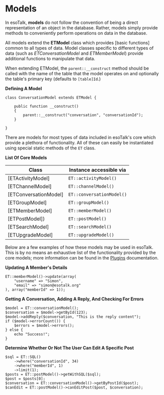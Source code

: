 # Models

In esoTalk, **models** do not follow the convention of being a direct representation of an object in the database. Rather, models simply provide methods to conveniently perform operations on data in the database.

All models extend the **ETModel** class which provides [basic functions] common to all types of data. Model classes specific to different types of data (such as *ETConversationModel* and *ETMemberModel*) provide additional functions to manipulate that data.

When extending ETModel, the `parent::__construct` method should be called with the name of the table that the model operates on and optionally the table's primary key (defaults to `[table]Id`.)

**Defining A Model**

	class ConversationModel extends ETModel {
	
		public function __construct()
		{
			parent::__construct("conversation", "conversationId");
		}
	
	}

There are models for most types of data included in esoTalk's core which provide a plethora of functionality. All of these can easily be instantiated using special static methods of the `ET` class.

**List Of Core Models**

| Class | Instance accessible via |
| ------- | -------------------- |
| [ETActivityModel] | `ET::activityModel()` |
| [ETChannelModel] | `ET::channelModel()` |
| [ETConversationModel] | `ET::conversationModel()` |
| [ETGroupModel] | `ET::groupModel()` |
| [ETMemberModel] | `ET::memberModel()` |
| [ETPostModel]) | `ET::postModel()` |
| [ETSearchModel] | `ET::searchModel()` |
| [ETUpgradeModel] | `ET::upgradeModel()` |

Below are a few examples of how these models may be used in esoTalk. This is by no means an exhaustive list of the functionality provided by the core models; more information can be found in the [Plugins](/plugins/introduction) documentation.
	
**Updating A Member's Details**

	ET::memberModel()->update(array(
		"username" => "Simon",
		"email" => "simon@esotalk.org"
	), array("memberId" => 1));
	
**Getting A Conversation, Adding A Reply, And Checking For Errors**

	$model = ET::conversationModel();
	$conversation = $model->getById(123);
	$model->addReply($conversation, "This is the reply content");
	if ($model->errorCount()) {
		$errors = $model->errors();
	} else {
		echo "Success!";
	}
	
**Determine Whether Or Not The User Can Edit A Specific Post**

	$sql = ET::SQL()
		->where("conversationId", 34)
		->where("memberId", 1)
		->limit(1);
	$posts = ET::postModel()->getWithSQL($sql);
	$post = $posts[0];
	$conversation = ET::conversationModel()->getByPostId($post);
	$canEdit = ET::postModel()->canEditPost($post, $conversation);
	